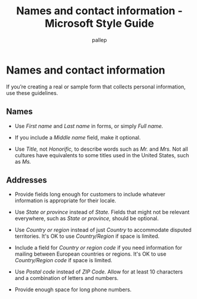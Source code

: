 ﻿---
title: Names and contact information - Microsoft Style Guide
author: pallep
ms.author: pallep
ms.date: 1/19/2018
ms.topic: article
ms.prod: non-product-specific
---

# Names and contact information

If you’re creating a real or sample form that collects personal information, use these guidelines.

## Names

  - Use *First name* and *Last name* in forms, or simply *Full name.* 
  
  - If you include a *Middle name* field, make it optional. 
  
  - Use *Title,* not *Honorific,* to describe words such as *Mr.* and *Mrs.* Not all cultures have equivalents to some titles used in the United States, such as *Ms.*

## Addresses

  - Provide fields long enough for customers to include whatever information is appropriate for their locale. 
  
  - Use *State or province* instead of *State.* Fields that might not be relevant everywhere, such as *State or province,* should be optional. 
  
  - Use *Country or region* instead of just *Country* to accommodate disputed territories. It's OK to use *Country/Region* if space is limited.
  
  - Include a field for *Country or region code* if you need information for mailing between European countries or regions. It's OK to use *Country/Region code* if space is limited.
  
  - Use *Postal code* instead of *ZIP Code.* Allow for at least 10 characters and a combination of letters and numbers. 
  
  - Provide enough space for long phone numbers. 
